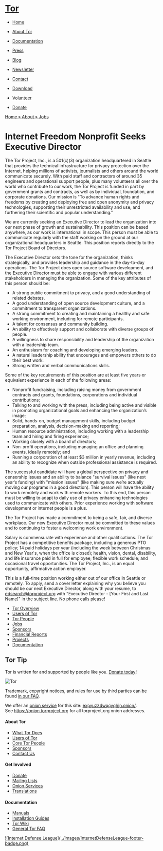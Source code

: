 # [Tor](../index.html.en)

  * [Home](../index.html.en)
  * [About Tor](../about/overview.html.en)
  * [Documentation](../docs/documentation.html.en)
  * [Press](../press/press.html.en)
  * [Blog](https://blog.torproject.org/blog/)
  * [Newsletter](https://newsletter.torproject.org)
  * [Contact](../about/contact.html.en)

  * [Download](../download/download-easy.html.en)
  * [Volunteer](../getinvolved/volunteer.html.en)
  * [Donate](../donate/donate-button.html.en)

[Home » ](../index.html.en) [About » ](../about/overview.html.en)
[Jobs](../about/jobs.html.en)

# Internet Freedom Nonprofit Seeks Executive Director

The Tor Project, Inc., is a 501(c)(3) organization headquartered in Seattle
that provides the technical infrastructure for privacy protection over the
Internet, helping millions of activists, journalists and others around the
world communicate securely. With paid staff and contractors of around 35
engineers and operational support people, plus many volunteers all over the
world who contribute to our work, the Tor Project is funded in part by
government grants and contracts, as well as by individual, foundation, and
corporate donations. Our mission is "To advance human rights and freedoms by
creating and deploying free and open anonymity and privacy technologies,
supporting their unrestricted availability and use, and furthering their
scientific and popular understanding."

We are currently seeking an Executive Director to lead the organization into
our next phase of growth and sustainability. This position can be based
anywhere, as our work is international in scope. This person must be able to
communicate regularly with the staff working on the ground at our
organizational headquarters in Seattle. This position reports directly to the
Tor Project Board of Directors.

The Executive Director sets the tone for the organization, thinks
strategically, and provides leadership and guidance in the day-to-day
operations. The Tor Project does open source software development, and the
Executive Director must be able to engage with various different stakeholders
in managing the organization. Some of the key attributes of this person should
be:

  * A strong public commitment to privacy, and a good understanding of related debates.
  * A good understanding of open source development culture, and a commitment to transparent organizations.
  * A strong commitment to creating and maintaining a healthy and safe working environment, including for remote participants.
  * A talent for consensus and community building.
  * An ability to effectively support and collaborate with diverse groups of people.
  * A willingness to share responsibility and leadership of the organization with a leadership team.
  * An enthusiasm for coaching and developing emerging leaders.
  * A natural leadership ability that encourages and empowers others to do their best work.
  * Strong written and verbal communications skills.

Some of the key requirements of this position are at least five years or
equivalent experience in each of the following areas:

  * Nonprofit fundraising, including raising money from government contracts and grants, foundations, corporations and individual contributions;
  * Talking to and working with the press, including being active and visible in promoting organizational goals and enhancing the organization’s image;
  * Solid, hands-on, budget management skills, including budget preparation, analysis, decision-making and reporting;
  * Human resource administration, including working with a leadership team and hiring and firing experience;
  * Working closely with a board of directors;
  * Non-profit operations, including managing an office and planning events, ideally remotely; and
  * Running a corporation of at least $3 million in yearly revenue, including an ability to recognize when outside professional assistance is required.

The successful candidate will have a global perspective on privacy and
censorship issues and an ability to balance "survival issues" (like next
year’s funding) with "mission issues" (like making sure we’re actually moving
our programs in a good direction). This person will have the ability to work
remotely and work with remote workers. To this end, this person must be
willing to adapt to daily use of privacy enhancing technologies used to
communicate with others. Prior experience working with software development or
internet people is a plus.

The Tor Project has made a commitment to being a safe, fair, and diverse
workplace. Our new Executive Director must be committed to these values and to
continuing to foster a welcoming work environment.

Salary is commensurate with experience and other qualifications. The Tor
Project has a competitive benefits package, including a generous PTO policy;
14 paid holidays per year (including the week between Christmas and New
Year's, when the office is closed); health, vision, dental, disability, and
life insurance paid in full for employee; flexible work schedule; and
occasional travel opportunities. The Tor Project, Inc., is an equal
opportunity, affirmative action employer.

This is a full-time position working either out of our office in Seattle or
remotely. To apply, send a cover letter explaining why you believe you should
be our next Executive Director, along with your resume, to
edsearch@torproject.org with "Executive Director - [Your First and Last Name]"
in the subject line. No phone calls please!

  * [Tor Overview](../about/overview.html.en)
  * [Users of Tor](../about/torusers.html.en)
  * [Tor People](../about/corepeople.html.en)
  * [Jobs](../about/jobs.html.en)
  * [Sponsors](../about/sponsors.html.en)
  * [Financial Reports](../about/financials.html.en)
  * [Projects](../projects/projects.html.en)
  * [Documentation](../docs/documentation.html.en)

## Tor Tip

Tor is written for and supported by people like you. [Donate
today](../donate/donate.html.en)!

![Tor](../images/onion.jpg)

Trademark, copyright notices, and rules for use by third parties can be found
[in our FAQ](../docs/trademark-faq.html.en).

We offer an [onion service](https://www.torproject.org/docs/hidden-services)
for this site: [expyuzz4wqqyqhjn.onion/](http://expyuzz4wqqyqhjn.onion/).  
See <https://onion.torproject.org> for all torproject.org onion addresses.

#### About Tor

  * [What Tor Does](../about/overview.html.en)
  * [Users of Tor](../about/torusers.html.en)
  * [Core Tor People](../about/corepeople.html.en)
  * [Sponsors](../about/sponsors.html.en)
  * [Contact Us](../about/contact.html.en)

#### Get Involved

  * [Donate](../donate/donate-foot.html.en)
  * [Mailing Lists](../docs/documentation.html.en#MailingLists)
  * [Onion Services](../docs/onion-services.html.en)
  * [Translations](../getinvolved/translation.html.en)

#### Documentation

  * [Manuals](../docs/tor-manual.html.en)
  * [Installation Guides](../docs/documentation.html.en)
  * [Tor Wiki](https://trac.torproject.org/projects/tor/wiki/)
  * [General Tor FAQ](../docs/faq.html.en)

[![Internet Defense League](../images/InternetDefenseLeague-footer-
badge.png)](https://internetdefenseleague.org/)


